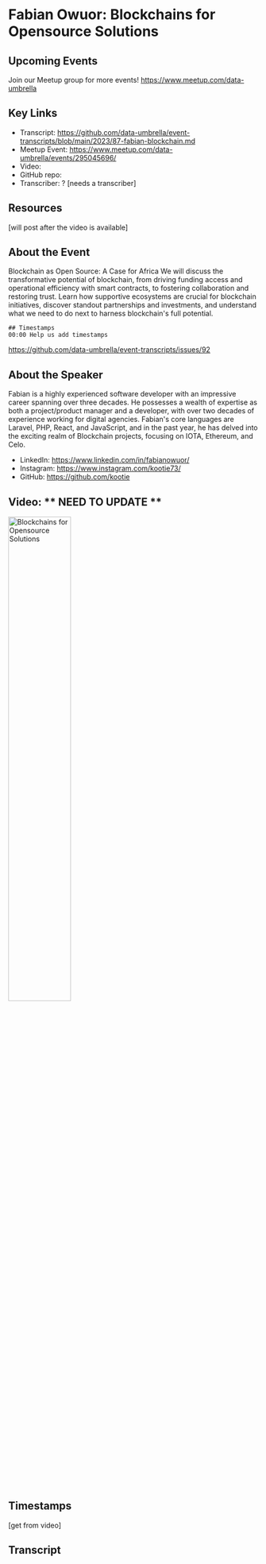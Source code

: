 # Fabian Owuor:  Blockchains for Opensource Solutions

## Upcoming Events
Join our Meetup group for more events!
https://www.meetup.com/data-umbrella

## Key Links
- Transcript: https://github.com/data-umbrella/event-transcripts/blob/main/2023/87-fabian-blockchain.md 
- Meetup Event: https://www.meetup.com/data-umbrella/events/295045696/
- Video: 
- GitHub repo:  
- Transcriber:  ? [needs a transcriber]

## Resources
[will post after the video is available]

## About the Event
Blockchain as Open Source: A Case for Africa
We will discuss the transformative potential of blockchain, from driving funding access and operational efficiency with smart contracts, to fostering collaboration and restoring trust. Learn how supportive ecosystems are crucial for blockchain initiatives, discover standout partnerships and investments, and understand what we need to do next to harness blockchain's full potential.

```
## Timestamps
00:00 Help us add timestamps
```
https://github.com/data-umbrella/event-transcripts/issues/92

## About the Speaker
Fabian is a highly experienced software developer with an impressive career spanning over three decades. He possesses a wealth of expertise as both a project/product manager and a developer, with over two decades of experience working for digital agencies. Fabian's core languages are Laravel, PHP, React, and JavaScript, and in the past year, he has delved into the exciting realm of Blockchain projects, focusing on IOTA, Ethereum, and Celo.

- LinkedIn:  https://www.linkedin.com/in/fabianowuor/
- Instagram: https://www.instagram.com/kootie73/ 
- GitHub:  https://github.com/kootie

## Video:  ** NEED TO UPDATE **
<a href="http://www.youtube.com/watch?feature=player_embedded&v=NbmdFJsnuuo" target="_blank"><img src="http://img.youtube.com/vi/NbmdFJsnuuo/0.jpg"
alt="Blockchains for Opensource Solutions" width="50%" /></a>

## Timestamps
[get from video]

## Transcript
